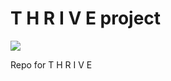 # T H R I V E project
<img src="https://media.giphy.com/media/OFcP2ojNIAkec/giphy.gif">

Repo for T H R I V E
